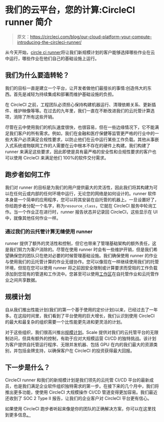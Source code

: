 # 我们的云平台，您的计算:CircleCI runner 简介

> 原文：<https://circleci.com/blog/our-cloud-platform-your-compute-introducing-the-circleci-runner/>

从今天开始，[circle ci runner](/execution-environments/runner/)将让我们新规模计划的客户能够选择哪些作业在云中运行，哪些作业在他们自己的基础设施上运行。

## 我们为什么要造转轮？

我们的目标一直是建立一个平台，让开发者做他们最擅长的事情:创造伟大的东西。首先是减轻为持续集成和部署而维护基础设施的负担。

在 CircleCI 之前，工程团队必须担心保持构建机器运行、清理依赖关系、更新插件、维护映像等等。在过去的九年里，我们一直在不断改进我们的云托管计算选项，消除了所有这些开销。

尽管在云中使用我们的机队速度很快，也很容易，但在一些边缘情况下，它不能满足我们客户的所有需求。例如，我们在金融和医疗保健等监管更严格的行业中的一些大客户必须满足合规性要求，以防止他们在云中运行某些工作负载。其他从事嵌入式系统或物联网工作的人需要在云中根本不存在的硬件上构建。我们构建了 runner 来满足这些要求，因此即使是具有最严格的安全性和合规性要求的客户也可以使用 CircleCI 来满足他们 100%的软件交付需求。

## 跑步者如何工作

我们对 runner 的目标是为我们的用户提供最大的灵活性，因此我们将其构建为可以在任何云或内部的任何环境中运行，无论您的网络是如何设计的。runner 软件本身是一个简单的应用程序，您可以将其安装在自托管的机器上。一旦设置好了，你给跑步者分配一个名字，称为`resource_class`，它就在 CircleCI 服务中轮询工作。当一个作业正在进行时，runner 报告状态并记录回 CircleCI，这些显示在 UI 中，就像其他任何作业一样。

### 通过我们的云托管计算无缝使用 runner

runner 提供了额外的灵活性和控制，但它也带来了管理基础架构的额外责任，这是我们努力为客户消除的。尽管在使用 runner 时会有一些维护开销，但是我们希望确保您的团队只在绝对必要的时候管理基础设施。我们确保使用 runner 的作业与使用我们的云托管计算的作业无缝协作。您可以像现在一样继续使用我们的托管环境，但现在您可以使用 runner 将之前因安全限制或计算要求而受阻的工作负载添加到您现有的管道和工作流中。您甚至可以使用[工作区](https://circleci.com/docs/persist-data/#using-workspaces)在自托管作业和云托管作业之间共享数据。

## 规模计划

自从我们推出性能计划(我们的第一个基于使用的定价计划)以来，已经过去了一年多。在这段时间里，我们看到了平台使用的巨大增长，我们认识到使用 CircleCI 的最大和最复杂的组织需要一个比性能更先进和更灵活的计划。

对于这些组织，我们很高兴推出[规模计划](https://circleci.com/pricing/)。Scale 提供对我们的云托管平台的无限制访问，但具有额外的控制，有助于应对大规模运营 CI/CD 的独特挑战。该计划为客户提供自托管运行程序、无限并发机器、包括 GPU 在内的我们最大的资源类别，并包括金牌支持，以确保客户在 CircleCI 的投资获得最大回报。

## 下一步是什么？

CircleCI runner 和我们的新规模计划是我们领先的云托管 CI/CD 平台的最新成员，也是我们满足企业软件组织独特需求的第一步。在接下来的几个月中，我们将推出更多功能，使使用 CircleCI 大规模操作 CI/CD 管道变得更加容易。我们最近还收到了 SOC 2 Type II 报告，让我们的企业客户对 CircleCI 平台更有信心。

如果使用 CircleCI 跑步者听起来像是你的团队的正确解决方案，你可以在这里找到更多信息[。](/execution-environments/runner/)